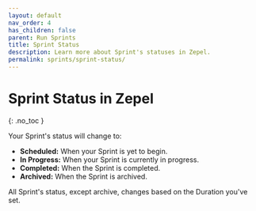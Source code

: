 ```yaml
---
layout: default
nav_order: 4
has_children: false
parent: Run Sprints
title: Sprint Status
description: Learn more about Sprint's statuses in Zepel.
permalink: sprints/sprint-status/
---
```

# Sprint Status in Zepel
{: .no_toc }

Your Sprint's status will change to:
- __Scheduled:__ When your Sprint is yet to begin.
- __In Progress:__ When your Sprint is currently in progress.
- __Completed:__ When the Sprint is completed.
- __Archived:__ When the Sprint is archived.

All Sprint's status, except archive, changes based on the Duration you've set. 